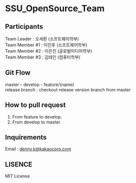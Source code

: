 # SSU_OpenSource_Team
## Participants
Team Leader    : 오세환 (소프트웨어학부)  
Team Member #1 : 이인후 (소프트웨어학부)  
Team Member #2 : 이은진 (글로벌미디어학부)  
Team Member #3 : 김태인 (컴퓨터학부)  

## Git Flow
master - develop - feature/(name)  
release branch : checkout release version branch from master  

## How to pull request
1) From feature to develop.  
2) From develop to master.  

## Inquirements
Email : denny.k@kakaocorp.com

## LISENCE
MIT License
